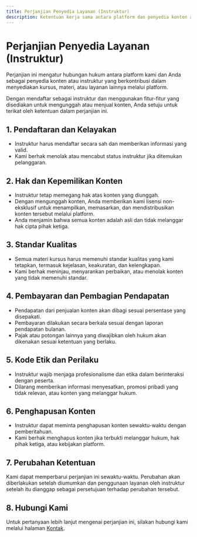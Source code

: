 ```yaml
---
title: Perjanjian Penyedia Layanan (Instruktur)
description: Ketentuan kerja sama antara platform dan penyedia konten atau instruktur.
---
```


# Perjanjian Penyedia Layanan (Instruktur)

Perjanjian ini mengatur hubungan hukum antara platform kami dan Anda sebagai penyedia konten atau instruktur yang berkontribusi dalam menyediakan kursus, materi, atau layanan lainnya melalui platform.

Dengan mendaftar sebagai instruktur dan menggunakan fitur-fitur yang disediakan untuk mengunggah atau menjual konten, Anda setuju untuk terikat oleh ketentuan dalam perjanjian ini.

## 1. Pendaftaran dan Kelayakan

- Instruktur harus mendaftar secara sah dan memberikan informasi yang valid.
- Kami berhak menolak atau mencabut status instruktur jika ditemukan pelanggaran.

## 2. Hak dan Kepemilikan Konten

- Instruktur tetap memegang hak atas konten yang diunggah.
- Dengan mengunggah konten, Anda memberikan kami lisensi non-eksklusif untuk menampilkan, memasarkan, dan mendistribusikan konten tersebut melalui platform.
- Anda menjamin bahwa semua konten adalah asli dan tidak melanggar hak cipta pihak ketiga.

## 3. Standar Kualitas

- Semua materi kursus harus memenuhi standar kualitas yang kami tetapkan, termasuk kejelasan, keakuratan, dan kelengkapan.
- Kami berhak meninjau, menyarankan perbaikan, atau menolak konten yang tidak memenuhi standar.

## 4. Pembayaran dan Pembagian Pendapatan

- Pendapatan dari penjualan konten akan dibagi sesuai persentase yang disepakati.
- Pembayaran dilakukan secara berkala sesuai dengan laporan pendapatan bulanan.
- Pajak atau potongan lainnya yang diwajibkan oleh hukum akan dikenakan sesuai ketentuan yang berlaku.

## 5. Kode Etik dan Perilaku

- Instruktur wajib menjaga profesionalisme dan etika dalam berinteraksi dengan peserta.
- Dilarang memberikan informasi menyesatkan, promosi pribadi yang tidak relevan, atau konten yang melanggar hukum.

## 6. Penghapusan Konten

- Instruktur dapat meminta penghapusan konten sewaktu-waktu dengan pemberitahuan.
- Kami berhak menghapus konten jika terbukti melanggar hukum, hak pihak ketiga, atau kebijakan platform.

## 7. Perubahan Ketentuan

Kami dapat memperbarui perjanjian ini sewaktu-waktu. Perubahan akan diberlakukan setelah diumumkan dan penggunaan layanan oleh instruktur setelah itu dianggap sebagai persetujuan terhadap perubahan tersebut.

## 8. Hubungi Kami

Untuk pertanyaan lebih lanjut mengenai perjanjian ini, silakan hubungi kami melalui halaman [Kontak](/contact).
